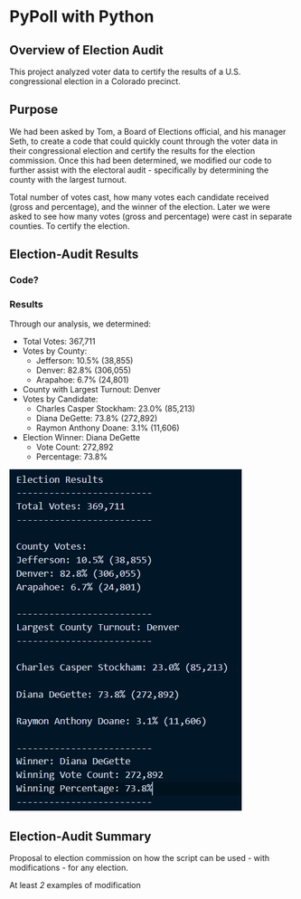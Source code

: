 # PyPoll with Python

## Overview of Election Audit
This project analyzed voter data to certify the results of a U.S. congressional election in a Colorado precinct.

## Purpose
We had been asked by Tom, a Board of Elections official, and his manager Seth, to create a code that could quickly count through the voter data in their congressional election and certify the results for the election commission. 
Once this had been determined, we modified our code to further assist with the electoral audit - specifically by determining the county with the largest turnout.

Total number of votes cast, how many votes each candidate received (gross and percentage), and the winner of the election. Later we were asked to see how many votes (gross and percentage) were cast in separate counties.
To certify the election.

## Election-Audit Results

### Code?

### Results

Through our analysis, we determined:

- Total Votes: 367,711
- Votes by County:
  - Jefferson:  10.5%    (38,855)
  - Denver:     82.8%   (306,055) 
  - Arapahoe:    6.7%    (24,801)    
- County with Largest Turnout: Denver
- Votes by Candidate:  
  - Charles Casper Stockham:  23.0%    (85,213)
  - Diana DeGette:            73.8%   (272,892)
  - Raymon Anthony Doane:      3.1%    (11,606)
- Election Winner: Diana DeGette
  - Vote Count: 272,892
  - Percentage: 73.8%


![Analysis of Congressional Election](https://github.com/bromul/election-analysis/blob/main/Images/election_results.PNG)

  
## Election-Audit Summary


Proposal to election commission on how the script can be used - with modifications - for any election.

At least *2* examples of modification
  
